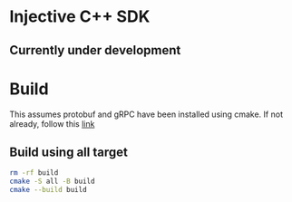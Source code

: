 # Injective C++ SDK
## Currently under development

# Build

This assumes protobuf and gRPC have been installed using cmake.
If not already, follow this [link](https://grpc.io/docs/languages/cpp/quickstart/)

## Build using all target

```bash
rm -rf build
cmake -S all -B build
cmake --build build
```
